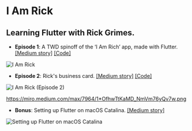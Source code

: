 # I Am Rick

## Learning Flutter with Rick Grimes.

- **Episode 1**: A TWD spinoff of the ‘I Am Rich’ app, made with Flutter. [[Medium story]](https://medium.com/@alexandrosbaramilis/i-am-rick-417d8b35ac0) [[Code]](https://github.com/alexbaramilis/I-Am-Rick/blob/master/episode_1.dart)

![I Am Rick](https://miro.medium.com/max/7964/1*F2391KmRfag9mbTd5Ccw8g.png)
  
- **Episode 2**: Rick's business card. [[Medium story]](https://medium.com/@alexandrosbaramilis/i-am-rick-episode-2-74b6dd0e8642) [[Code]](https://github.com/alexbaramilis/I-Am-Rick/blob/master/episode_2.dart)

![I Am Rick (Episode 2)](https://miro.medium.com/max/7964/1*OfhwTtKaMD_NmVm76yQv7w.png)

https://miro.medium.com/max/7964/1*OfhwTtKaMD_NmVm76yQv7w.png

- **Bonus**: Setting up Flutter on macOS Catalina. [[Medium story]](https://medium.com/@alexandrosbaramilis/setting-up-flutter-on-macos-catalina-d023df8845ae)

![Setting up Flutter on macOS Catalina](https://miro.medium.com/max/7964/1*ajt-_4C9xqKKXMau7mbdNg.png)
